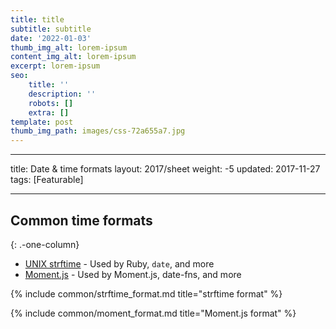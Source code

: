 ```yaml
---
title: title
subtitle: subtitle
date: '2022-01-03'
thumb_img_alt: lorem-ipsum
content_img_alt: lorem-ipsum
excerpt: lorem-ipsum
seo:
    title: ''
    description: ''
    robots: []
    extra: []
template: post
thumb_img_path: images/css-72a655a7.jpg
---
```


---

title: Date & time formats
layout: 2017/sheet
weight: -5
updated: 2017-11-27
tags: [Featurable]

---

## Common time formats

{: .-one-column}

-   [UNIX strftime](./strftime) - Used by Ruby, `date`, and more
-   [Moment.js](./moment#formatting) - Used by Moment.js, date-fns, and more

{% include common/strftime_format.md title="strftime format" %}

{% include common/moment_format.md title="Moment.js format" %}
